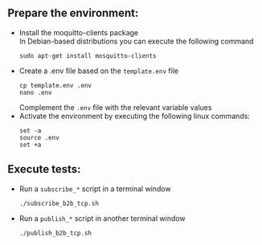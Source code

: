 ## Prepare the environment:
- Install the moquitto-clients package  
  In Debian-based distributions you can execute the following command
  ```
  sudo apt-get install mosquitto-clients
  ```
- Create a .env file based on the `template.env` file
  ```
  cp template.env .env
  nano .env
  ```
  Complement the `.env` file with the relevant variable values
- Activate the environment by executing the following linux commands:
  ```
  set -a
  source .env
  set +a
  ```
## Execute tests:
- Run a `subscribe_*` script in a terminal window
  ```
  ./subscribe_b2b_tcp.sh
  ```
- Run a `publish_*` script in another terminal window
  ```
  ./publish_b2b_tcp.sh
  ```
